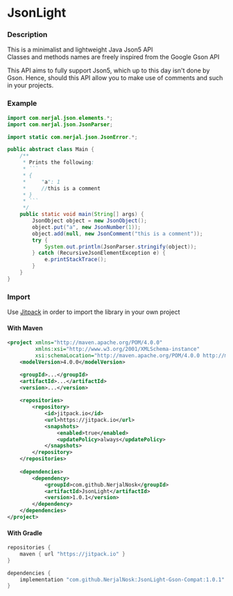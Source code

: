 # JsonLight

### Description

This is a minimalist and lightweight Java Json5 API<br>
Classes and methods names are freely inspired from the Google Gson API

This API aims to fully support Json5, which up to this day isn't
done by Gson. Hence, should this API allow you to make use of comments
and such in your projects.

### Example

```java
import com.nerjal.json.elements.*;
import com.nerjal.json.JsonParser;

import static com.nerjal.json.JsonError.*;

public abstract class Main {
    /**
     * Prints the following:
     * ```
     * {
     *     "a": 1
     *     //this is a comment
     * }
     * ```
     */
    public static void main(String[] args) {
        JsonObject object = new JsonObject();
        object.put("a", new JsonNumber(1));
        object.add(null, new JsonComment("this is a comment"));
        try {
            System.out.println(JsonParser.stringify(object));
        } catch (RecursiveJsonElementException e) {
            e.printStackTrace();
        }
    }
}
```

### Import

Use [Jitpack](https://jitpack.io) in order to import the library in
your own project

#### With Maven

```xml
<project xmlns="http://maven.apache.org/POM/4.0.0"
         xmlns:xsi="http://www.w3.org/2001/XMLSchema-instance"
         xsi:schemaLocation="http://maven.apache.org/POM/4.0.0 http://maven.apache.org/xsd/maven-4.0.0.xsd">
    <modelVersion>4.0.0</modelVersion>

    <groupId>...</groupId>
    <artifactId>...</artifactId>
    <version>...</version>
    
    <repositories>
        <repository>
            <id>jitpack.io</id>
            <url>https://jitpack.io</url>
            <snapshots>
                <enabled>true</enabled>
                <updatePolicy>always</updatePolicy>
            </snapshots>
        </repository>
    </repositories>
    
    <dependencies>
        <dependency>
            <groupId>com.github.NerjalNosk</groupId>
            <artifactId>JsonLight</artifactId>
            <version>1.0.1</version>
        </dependency>
    </dependencies>
</project>
```

#### With Gradle

```groovy
repositories {
    maven { url "https://jitpack.io" }
}

dependencies {
    implementation "com.github.NerjalNosk:JsonLight-Gson-Compat:1.0.1"
}
```